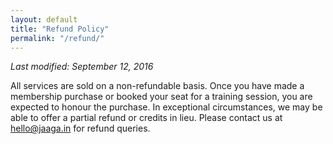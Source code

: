 ```yaml
---
layout: default
title: "Refund Policy"
permalink: "/refund/"
---
```


_Last modified: September 12, 2016_

All services are sold on a non-refundable basis. Once you have made a membership purchase or booked your seat for a training session, you are expected to honour the purchase. In exceptional circumstances, we may be able to offer a partial refund or credits in lieu. Please contact us at hello@jaaga.in for refund queries.
